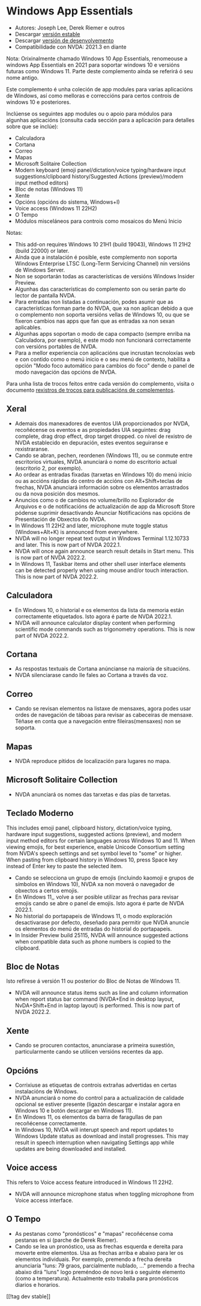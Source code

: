 # Windows App Essentials #

* Autores: Joseph Lee, Derek Riemer e outros
* Descargar [versión estable][1]
* Descargar [versión de desenvolvemento][2]
* Compatibilidade con NVDA: 2021.3 en diante

Nota: Orixinalmente chamado Windows 10 App Essentials, renomeouse a windows
App Essentials en 2021 para soportar windows 10 e versións futuras como
Windows 11. Parte deste complemento aínda se referirá ó seu nome antigo.

Este complemento é unha coleción de app modules para varias aplicacións de
Windows, así como melloras e correccións para certos controis de windows 10
e posteriores.

Inclúense os seguintes app modules ou o apoio para módulos para algunhas
aplicacións (consulta cada sección para a aplicación para detalles sobre que
se inclúe):

* Calculadora
* Cortana
* Correo
* Mapas
* Microsoft Solitaire Collection
* Modern keyboard (emoji panel/dictation/voice typing/hardware input
  suggestions/clipboard history/Suggested Actions (preview)/modern input
  method editors)
* Bloc de notas (Windows 11)
* Xente
* Opcións (opcións do sistema, Windows+I)
* Voice access (Windows 11 22H2)
* O Tempo
* Módulos misceláneos para controis como mosaicos do Menú Inicio

Notas:

* This add-on requires Windows 10 21H1 (build 19043), Windows 11 21H2 (build
  22000) or later.
* Aínda que a instalación é posible, este complemento non soporta Windows
  Enterprise LTSC (Long-Term Servicing Channel) nin versións de Windows
  Server.
* Non se soportarán todas as características de versións Windows Insider
  Preview.
* Algunhas das características do complemento son ou serán parte do lector
  de pantalla NVDA.
* Para entradas non listadas a continuación, podes asumir que as
  características forman parte do NVDA, que xa non aplican debido a que o
  complemento non soporta versións vellas de Windows 10, ou que se fixeron
  cambios nas apps que fan que as entradas xa non sexan aplicables.
* Algunhas apps soportan o modo de capa compacto (sempre enriba na
  Calculadora, por exemplo), e este modo non funcionará correctamente con
  versións portables de NVDA.
* Para a mellor experiencia con aplicacións que incrustan tecnoloxías web e
  con contido como o menú inicio e o seu menú de contexto, habilita a opción
  "Modo foco automático para cambios do foco" dende o panel de modo
  navegación das opcións de NVDA.

Para unha lista de trocos feitos entre cada versión do complemento, visita o
documento [rexistros de trocos para publicacións de complementos][3].

## Xeral

* Ademais dos manexadores de eventos UIA proporcionados por NVDA,
  recoñécense os eventos e as propiedades UIA seguintes: drag complete, drag
  drop effect, drop target dropped. co nivel de rexistro de NVDA establecido
  en depuración, estes eventos seguiranse e rexistraranse.
* Cando se abran, pechen, reordenen (Windows 11), ou se conmute entre
  escritorios virtuales, NVDA anunciará o nome do escritorio actual
  (escritorio 2, por exemplo).
* Ao ordear as entradas fixadas (tarxetas en Windows 10) do menú inicio ou
  as accións rápidas do centro de accións con Alt+Shift+teclas de frechas,
  NVDA anunciará información sobre os elementos arrastrados ou da nova
  posición dos mesmos.
* Anuncios como o de cambios no volume/brillo no Explorador de Arquivos e o
  de notificacións de actualización de app da Microsoft Store pódense
  suprimir desactivando Anunciar Notificacións nas opcións de Presentación
  de Obxectos do NVDA.
* In Windows 11 22H2 and later, microphone mute toggle status
  (Windows+Alt+K) is announced from everywhere.
* NVDA will no longer repeat text output in Windows Terminal 1.12.10733 and
  later. This is now part of NVDA 2022.1.
* NVDA will once again announce search result details in Start menu. This is
  now part of NVDA 2022.2.
* In Windows 11, Taskbar items and other shell user interface elements can
  be detected properly when using mouse and/or touch interaction. This is
  now part of NVDA 2022.2.

## Calculadora

* En Windows 10, o historial e os elementos da lista da memoria están
  correctamente etiquetados. Isto agora é parte de NVDA 2022.1.
* NVDA will announce calculator display content when performing scientific
  mode commands such as trigonometry operations. This is now part of NVDA
  2022.2.

## Cortana

* As respostas textuais de Cortana anúncianse na maioría de situacións.
* NVDA silenciarase cando lle fales ao Cortana a través da voz.

## Correo

* Cando se revisan elementos na listaxe de mensaxes, agora podes usar ordes
  de navegación de táboas para revisar as cabeceiras de mensaxe. Téñase en
  conta que a navegación entre fileiras(mensaxes) non se soporta.

## Mapas

* NVDA reproduce pitidos de localización para lugares no mapa.

## Microsoft Solitaire Collection

* NVDA anunciará os nomes das tarxetas e das pías de tarxetas.

## Teclado Moderno

This includes emoji panel, clipboard history, dictation/voice typing,
hardware input suggestions, suggested actions (preview), and modern input
method editors for certain languages across Windows 10 and 11. When viewing
emojis, for best experience, enable Unicode Consortium setting from NVDA's
speech settings and set symbol level to "some" or higher. When pasting from
clipboard history in Windows 10, press Space key instead of Enter key to
paste the selected item.

* Cando se selecciona un grupo de emojis (incluindo kaomoji e grupos de
  símbolos en Windows 10), NVDA xa non moverá o navegador de obxectos a
  certos emojis.
* En Windows 11,, volve a ser posible utilizar as frechas para revisar
  emojis cando se abre o panel de emojis. Isto agora é parte de NVDA 2022.1.
* No historial do portapapeis de Windows 11, o modo exploración
  desactivarase por defecto, deseñado para permitir que NVDA anuncie os
  elementos do menú de entradas do historial do portapapeis.
* In Insider Preview build 25115, NVDA will announce suggested actions when
  compatible data such as phone numbers is copied to the clipboard.

## Bloc de Notas

Isto refírese á versión 11 ou posterior do Bloc de Notas de Windows 11.

* NVDA will announce status items such as line and column information when
  report status bar command (NVDA+End in desktop layout, NvDA+Shift+End in
  laptop layout) is performed. This is now part of NVDA 2022.2.

## Xente

* Cando se procuren contactos, anunciarase a primeira suxestión,
  particularmente cando se utilicen versións recentes da app.

## Opcións

* Corrixiuse as etiquetas de controis extrañas advertidas en certas
  instalacións de Windows.
* NVDA anunciará o nome do control para a actualización de calidade opcional
  se estiver presente (ligazón descargar e instalar agora en Windows 10 e
  botón descargar en Windows 11).
* En Windows 11, os elementos da barra de faragullas de pan recoñécense
  correctamente.
* In Windows 10, NVDA will interupt speech and report updates to Windows
  Update status as download and install progresses. This may result in
  speech interruption when navigating Settings app while updates are being
  downloaded and installed.

## Voice access

This refers to Voice access feature introduced in Windows 11 22H2.

* NVDA will announce microphone status when toggling microphone from Voice
  access interface.

## O Tempo

* As pestanas como "pronósticos" e "mapas" recoñécense coma pestanas en si
  (parche de Derek Riemer).
* Cando se lea un pronóstico, usa as frechas esquerda e dereita para moverte
  entre elementos. Usa as frechas arriba e abaixo para ler os elementos
  individuais. Por exemplo, premendo a frecha dereita anunciaría "luns: 79
  graos, parcialmente nublado, ..." premendo a frecha abaixo dirá "luns"
  logo preméndoo de novo lerá o seguinte elemento (como a
  temperatura). Actualmente esto traballa para pronósticos diarios e
  horarios.

[[!tag dev stable]]

[1]: https://addons.nvda-project.org/files/get.php?file=w10

[2]: https://addons.nvda-project.org/files/get.php?file=w10-dev

[3]: https://github.com/josephsl/wintenapps/wiki/w10changelog
